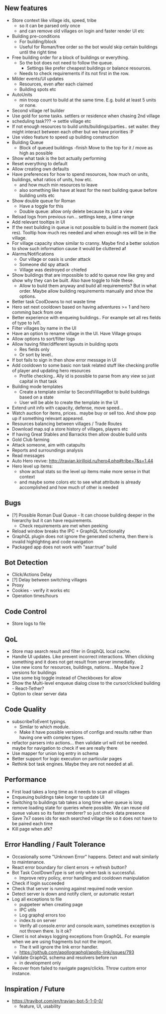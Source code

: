 ## New features

- Store context like village ids, speed, tribe
    - so it can be parsed only once
    - and can remove old villages on login and faster render UI etc
- Building pre-conditions
  - For building/block
  - Useful for Roman/free order so the bot would skip certain buildings until the right time
- Free building order for a block of buildings or everything.
  - So the bot does not need to follow the queue.
    - Settings like prefer cheapest buildings or balance resources.
  - Needs to check requirements if its not first in the row.
- Milder events/UI updates
  - Resources, even after each claimed
  - Building spots etc
- AutoUnits
  - min troop count to build at the same time. E.g. build at least 5 units or none.
- Second village ref builder
- Use gold for some tasks. settlers or residence when chasing 2nd village
- scheduling task??? -> settle village etc
- If not enough resources to build units/buildings/parties.. set waiter. they might interact between each other but we have priorities :P
- Use video feature to speed up building construction
- Building Queue
  - Block of queued buildings
    -finish Move to the top for it / move as high as possible
- Show what task is the bot actually performing
- Reset everything to default
- Allow creating own defaults
- Have preferences for how to spend resources, how much on units, buildings, what ratios of units, how etc.
  - and how much min resources to leave
  - also something like have at least for the next building queue before building units etc
- Show double queue for Roman
  - Have a toggle for this
  - Double queue: allow only delete because its just a view
- Reload logs from previous run... settings keep, a time range
- Add relevant tooltips in UI
- If the next building in queue is not possible to build in the moment (lack res). Tooltip how much res needed and when enough res will be in the village.
- For village capacity show similar to cranny. Maybe find a better solution to show such information cause it would be cluttered af
- Alarms/Notifications
  - Our village or oasis is under attack
  - Someone did spy attack
  - Village was destroyed or chiefed
- Show buildings that are impossible to add to queue now like grey and show why they can be built. Also have toggle to hide these.
  - Allow to build them anyway and build all requirements? But in what order. Maybe allow building requirements manually and show the options.
- Better task CoolDowns to not waste time
- Hero set next cooldown based on having adventures >= 1 and hero comming back from one
- Better experience with enqueing buildings.. For example set all res fields of type to lvl1.
- Filter villages by name in the UI
- Have an option to rename village in the UI. Have Village groups
- Allow options to sort/filter logs
- Allow having filter/different layouts in building spots
  - Res fields only
  - Or sort by level..
- If bot fails to sign in then show error message in UI
- Add cooldown to some basic non task related stuff like checking profile of player and updating hero resources
  - Profile checking.. Ally id is possible to parse from any view so just capital in that task
- Building mode templates
  - Create a template similar to SecondVillageBot to build buildings based on a state
  - User will be able to create the template in the UI
- Extend unit info with capacity, defense, move speed...
- Watch auction for items, prices.. maybe buy or sell too. And show pop up if something relevant appeared.
- Resources balancing between villages / Trade Routes
- Download map.sql a store history of villages, players etc
- If having Great Stables and Barracks then allow double build units
- Gold Club farming
- Attack someone, aim with catapults
- Reports and surroundings analysis
- Read messages
- Auto Hero revive: http://travian.kirilloid.ru/hero4.php#tribe=7&s=1.44
- Hero level up items:
  * show actual stats so the level up items make more sense in that context
  * and maybe some colors etc to see what attribute is already accomplished and how much of other is needed

## Bugs

- [?] Possible Roman Dual Queue - It can choose building deeper in the hierarchy but it can have requirements.
  - Check requirements are met when peeking
- Reload window breaks the IPC + GraphQL functionality
- GraphQL plugin does not ignore the generated schema, then there is invalid highlighting and code navigation
- Packaged app does not work with "asar:true" build

## Bot Detection

- Click/Actions Delay
- [?] Delay between switching villages
- Proxy
- Cookies - verify it works etc
- Operation times/hours

## Code Control

- Store logs to file

## QoL

- Store map search result and filter in GraphQL local cache.
- Handle UI updates. Like prevent incorrect interactions. When clicking something and it does not get result from server immediatly.
- Use new icons for resources, buildings, nations... Maybe have 2 versions for buildings
- Use some big toggle instead of Checkboxes for allow
- Show the Multi-level enqueue dialog close to the cursor/clicked building - React-Tether?
- Option to clear server data

## Code Quality

- subscribeToEvent typings.
  - Similar to which module.
  - Make it have possible versions of configs and results rather than having one with complex types.
- refactor parsers into actions... then validate url will not be needed. maybe for navigation to check if we are really there
- Use mapper for union log entry in schema
- Better support for logic execution on particular pages
- Rethink bot task engines. Maybe they are not needed at all.

## Performance

- First load takes a long time as it needs to scan all villages
- Enqueuing buildings take longer to update UI
- Switching to buildings tab takes a long time when queue is long
- remove loading state for queries where possible. We can reuse old queue values so its faster renderer? so just check data presence
- Save 7x7 oases ids for each searched village tile so it does not have to be paired each time
- Kill page when afk?

## Error Handling / Fault Tolerance

- Occasionally some "Unknown Error" happens. Detect and wait similarly to maintenance.
- React error boundary for client errors -> refresh button?
- Bot Task CoolDownType is set only when task is successful.
  - Improve retry policy, error handling and cooldown manipulation
- Check if login succeeded
- Check that server is running against required node version
- Detect server is down and notify client, or automatic restart
- Log all exceptions to file
  - puppeteer when creating page
  - IPC utils
  - Log graphql errors too
  - index.ts on server
  - Verify all console.error and console.warn, sometimes exception is not thrown there. Is it ok?
- Client is not always logging exceptions from GraphQL. For example when we are using fragments but not the import.
  - The it will ignore the link error handler.
  - https://github.com/apollographql/apollo-link/issues/793
- Validate GraphQL schema and resolvers before run
  - in development only
- Recover from failed to navigate pages/clicks. Throw custom error instance.

## Inspiration / Future

- https://travibot.com/en/travian-bot-5-1-0-0/
  - feature, UI, usability
